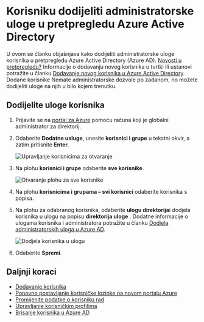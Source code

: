 <properties
    pageTitle="Korisniku dodijeliti administratorske uloge u pretpregledu Azure Active Directory | Microsoft Azure"
    description="U članku se objašnjava kako promijeniti korisničke informacije administratora servisa Azure Active Directory"
    services="active-directory"
    documentationCenter=""
    authors="curtand"
    manager="femila"
    editor=""/>

<tags
    ms.service="active-directory"
    ms.workload="identity"
    ms.tgt_pltfrm="na"
    ms.devlang="na"
    ms.topic="article"
    ms.date="09/12/2016"
    ms.author="curtand"/>

# <a name="assign-a-user-to-administrator-roles-in-azure-active-directory-preview"></a>Korisniku dodijeliti administratorske uloge u pretpregledu Azure Active Directory

U ovom se članku objašnjava kako dodijeliti administratorske uloge korisnika u pretpregledu Azure Active Directory (Azure AD). [Novosti u pretpregledu?](active-directory-preview-explainer.md) Informacije o dodavanju novog korisnika u tvrtki ili ustanovi potražite u članku [Dodavanje novog korisnika u Azure Active Directory](active-directory-users-create-azure-portal.md). Dodane korisnike Nemate administratorske dozvole po zadanom, no možete dodijeliti uloge na njih u bilo kojem trenutku.

## <a name="assign-a-role-to-a-user"></a>Dodijelite uloge korisnika

1.  Prijavite se na [portal za Azure](https://portal.azure.com) pomoću računa koji je globalni administrator za direktorij.

2.  Odaberite **Dodatne usluge**, unesite **korisnici i grupe** u tekstni okvir, a zatim pritisnite **Enter**.

    ![Upravljanje korisnicima za otvaranje](./media/active-directory-users-assign-role-azure-portal/create-users-user-management.png)

3.  Na plohu **korisnici i grupe** odaberite **sve korisnike**.

    ![Otvaranje plohu za sve korisnike](./media/active-directory-users-assign-role-azure-portal/create-users-open-users-blade.png)

4. Na plohu **korisnicima i grupama – svi korisnici** odaberite korisnika s popisa.

5. Na plohu za odabranog korisnika, odaberite **ulogu direktorija**i dodjela korisnika u ulogu na popisu **direktorija uloge** . Dodatne informacije o ulogama korisnika i administratora potražite u članku [Dodjela administratorskih uloga u Azure AD](active-directory-assign-admin-roles.md).

      ![Dodjela korisnika u ulogu](./media/active-directory-users-assign-role-azure-portal/create-users-assign-role.png)

6. Odaberite **Spremi**.


## <a name="whats-next"></a>Daljnji koraci

- [Dodavanje korisnika](active-directory-users-create-azure-portal.md)
- [Ponovno postavljanje korisničke lozinke na novom portalu Azure](active-directory-users-reset-password-azure-portal.md)
- [Promijenite podatke o korisniku rad](active-directory-users-work-info-azure-portal.md)
- [Upravljanje korisničkim profilima](active-directory-users-profile-azure-portal.md)
- [Brisanje korisnika u Azure AD](active-directory-users-delete-user-azure-portal.md)

